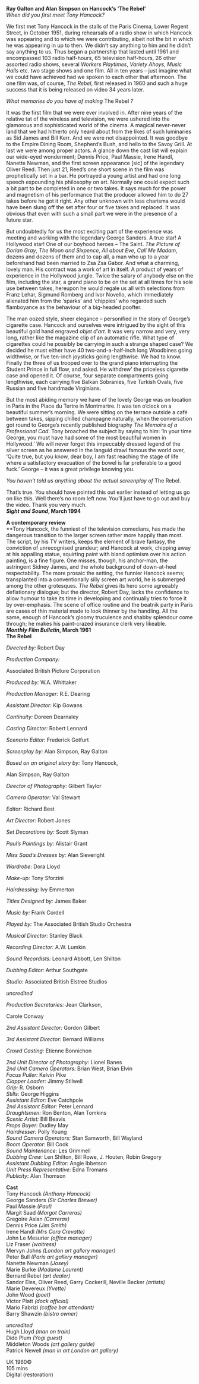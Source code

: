 

**Ray Galton and Alan Simpson on Hancock’s ‘The Rebel’**  
_When did you first meet Tony Hancock?_

We first met Tony Hancock in the stalls of the Paris Cinema, Lower Regent Street, in October 1951, during rehearsals of a radio show in which Hancock was appearing and to which we were contributing, albeit not the bit in which he was appearing in up to then. We didn’t say anything to him and he didn’t say anything to us. Thus began a partnership that lasted until 1961 and encompassed 103 radio half-hours, 65 television half-hours, 26 other assorted radio shows, several _Workers Playtimes_, _Variety Ahoys_, _Music Halls_ etc. two stage shows and one film. All in ten years – just imagine what we could have achieved had we spoken to each other that afternoon. The one film was, of course, _The Rebel_, first released in 1960 and such a huge success that it is being released on video 34 years later.

_What memories do you have of making_ The Rebel _?_

It was the first film that we were ever involved in. After nine years of the relative tat of the wireless and television, we were ushered into the glamorous and sophisticated world of the cinema. A magical never-never land that we had hitherto only heard about from the likes of such luminaries as Sid James and Bill Kerr. And we were not disappointed. It was goodbye to the Empire Dining Room, Shepherd’s Bush, and hello to the Savoy Grill. At last we were among proper actors. A glance down the cast list will explain our wide-eyed wonderment; Dennis Price, Paul Massie, Irene Handl, Nanette Newman, and the first screen appearance [sic] of the legendary Oliver Reed. Then just 21, Reed’s one short scene in the film was prophetically set in a bar. He portrayed a young artist and had one long speech expounding his philosophy on art. Normally one could expect such a bit part to be completed in one or two takes. It says much for the power and magnetism of his performance that the producer allowed him to do 27 takes before he got it right. Any other unknown with less charisma would have been slung off the set after four or five takes and replaced. It was obvious that even with such a small part we were in the presence of a future star.

But undoubtedly for us the most exciting part of the experience was meeting and working with the legendary George Sanders. A true star! A Hollywood star! One of our boyhood heroes – The Saint. _The Picture of Dorian Gray_, _The Moon and Sixpence_, _All about Eve_, _Call Me Madam_, dozens and dozens of them and to cap all, a man who up to a year beforehand had been married to Zsa Zsa Gabor. And what a charming, lovely man. His contract was a work of art in itself. A product of years of experience in the Hollywood jungle. Twice the salary of anybody else on the film, including the star, a grand piano to be on the set at all times for his sole use between takes, hereupon he would regale us all with selections from Franz Lehar, Sigmund Romberg and lvor Novello, which immediately alienated him from the ‘sparks’ and ‘chippies’ who regarded such flamboyance as the behaviour of a big-headed poofter.

The man oozed style, sheer elegance – personified in the story of George’s cigarette case. Hancock and ourselves were intrigued by the sight of this beautiful gold hand engraved _objet d’art_. It was very narrow and very, very long, rather like the magazine clip of an automatic rifle. What type of cigarettes could he possibly be carrying in such a strange shaped case? We decided he must either have 40 two-and-a-half-inch long Woodbines going widthwise, or five ten-inch joysticks going lengthwise. We had to know. Finally the three of us trooped over to the grand piano interrupting the Student Prince in full flow, and asked. He withdrew’ the priceless cigarette case and opened it. Of course, four separate compartments going lengthwise, each carrying five Balkan Sobranies, five Turkish Ovals, five Russian and five handmade Virginians.

But the most abiding memory we have of the lovely George was on location in Paris in the Place du Tertre in Montmartre. It was ten o’clock on a beautiful summer’s morning. We were sitting on the terrace outside a café between takes, sipping chilled champagne naturally, when the conversation got round to George’s recently published biography _The Memoirs of a Professional Cad_. Tony broached the subject by saying to him: ‘In your time George, you must have had some of the most beautiful women in Hollywood.’ We will never forget this impeccably dressed legend of the silver screen as he answered in the languid drawl famous the world over, ‘Quite true, but you know, dear boy, I am fast reaching the stage of life where a satisfactory evacuation of the bowel is far preferable to a good fuck.’ George – it was a great privilege knowing you.

_You haven’t told us anything about the actual screenplay of_ The Rebel.

That’s true. You should have pointed this out earlier instead of letting us go on like this. Well there’s no room left now. You’ll just have to go out and buy the video. Thank you very much.  
**_Sight and Sound_, March 1994**  

**A contemporary review**  
**Tony Hancock, the funniest of the television comedians, has made the dangerous transition to the larger screen rather more happily than most. The script, by his TV writers, keeps the element of brave fantasy, the conviction of unrecognised grandeur; and Hancock at work, chipping away at his appalling statue, squirting paint with bland optimism over his action painting, is a fine figure. One misses, though, his anchor-man, the astringent Sidney James, and the whole background of down-at-heel respectability. The more prosaic the setting, the funnier Hancock seems; transplanted into a conventionally silly screen art world, he is submerged among the other grotesques. _The Rebel_ gives its hero some agreeably deflationary dialogue; but the director, Robert Day, lacks the confidence to allow humour to take its time in developing and continually tries to force it by over-emphasis. The scene of office routine and the beatnik party in Paris are cases of thin material made to look thinner by the handling. All the same, enough of Hancock’s gloomy truculence and shabby splendour come through; he makes his paint-crazed insurance clerk very likeable.  
**_Monthly Film Bulletin_, March 1961** 
<br>
**The Rebel**

_Directed by:_ Robert Day

_Production Company:_

Associated British Picture Corporation

_Produced by:_ W.A. Whittaker

_Production Manager:_ R.E. Dearing

_Assistant Director:_ Kip Gowans

_Continuity:_ Doreen Dearnaley

_Casting Director:_ Robert Lennard

_Scenario Editor:_ Frederick Gotfurt

_Screenplay by:_ Alan Simpson, Ray Galton

_Based on an original story by:_ Tony Hancock,

Alan Simpson, Ray Galton

_Director of Photography:_ Gilbert Taylor

_Camera Operator:_ Val Stewart

_Editor:_ Richard Best

_Art Director:_ Robert Jones

_Set Decorations by:_ Scott Slyman

_Paul’s Paintings by:_ Alistair Grant

_Miss Saad’s Dresses by:_ Alan Sieveright

_Wardrobe:_ Dora Lloyd

_Make-up:_ Tony Sforzini

_Hairdressing:_ Ivy Emmerton

_Titles Designed by:_ James Baker

_Music by:_ Frank Cordell

_Played by:_  The Associated British Studio Orchestra

_Musical Director:_ Stanley Black

_Recording Director:_ A.W. Lumkin

_Sound Recordists:_ Leonard Abbott, Len Shilton

_Dubbing Editor:_ Arthur Southgate

_Studio:_ Associated British Elstree Studios

  

_uncredited_

_Production Secretaries:_ Jean Clarkson,

Carole Conway

_2nd Assistant Director:_ Gordon Gilbert

_3rd Assistant Director:_ Bernard Williams

_Crowd Casting:_ Etienne Bonnichon

_2nd Unit Director of Photography:_ Lionel Banes  
_2nd Unit Camera Operators:_ Brian West, Brian Elvin  
_Focus Puller:_ Kelvin Pike  
_Clapper Loader:_ Jimmy Stilwell  
_Grip:_ R. Osborn  
_Stills:_ George Higgins  
_Assistant Editor:_ Eve Catchpole  
_2nd Assistant Editor:_ Peter Lennard  
_Draughtsmen:_ Ron Benton, Alan Tomkins  
_Scenic Artist:_ Bill Beavis  
_Props Buyer:_ Dudley May  
_Hairdresser:_ Polly Young  
_Sound Camera Operators:_ Stan Samworth, Bill Wayland  
_Boom Operator:_ Bill Cook  
_Sound Maintenance:_ Les Grimmell  
_Dubbing Crew:_ Len Shilton, Bill Rowe, J. Houten, Robin Gregory  
_Assistant Dubbing Editor:_ Angie Ibbetson  
_Unit Press Representative:_ Edna Tromans  
_Publicity:_ Alan Thomson  

**Cast**  
Tony Hancock _(Anthony Hancock)_  
George Sanders _(Sir Charles Brewer)_  
Paul Massie _(Paul)_  
Margit Saad _(Margot Carreras)_  
Gregoire Aslan _(Carreras)_  
Dennis Price _(Jim Smith)_  
Irene Handl _(Mrs Cora Crevatte)_  
John Le Mesurier _(office manager)_  
Liz Fraser _(waitress)_  
Mervyn Johns _(London art gallery manager)_  
Peter Bull _(Paris art gallery manager)_  
Nanette Newman _(Josey)_  
Marie Burke _(Madame Laurent)_  
Bernard Rebel _(art dealer)_  
Sandor Eles, Oliver Reed, Garry Cockerill, Neville Becker _(artists)_  
Marie Devereux _(Yvette)_  
John Wood _(poet)_  
Victor Platt _(dock official)_  
Mario Fabrizi _(coffee bar attendant)_  
Barry Shawzin _(bistro owner)_  

_uncredited_  
Hugh Lloyd _(man on train)_  
Dido Plum _(Yogi guest)_  
Middleton Woods _(art gallery guide)_  
Patrick Newell _(man in art London art gallery)_  

UK 1960©  
105 mins  
Digital (restoration)  
<!--stackedit_data:
eyJoaXN0b3J5IjpbLTM4OTk5OTcyM119
-->